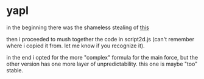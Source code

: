 # yapl

in the beginning there was the shameless stealing of [this](https://www.youtube.com/watch?v=xiUpAeos168)

then i proceeded to mush together the code in script2d.js (can't remember where i copied it from. let me know if you recognize it).

in the end i opted for the more "complex" formula for the main force, but the other version has one more layer of unpredictability.
this one is maybe "too" stable.
